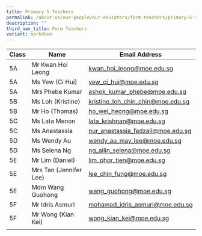 ```yaml
---
title: Primary 5 Teachers
permalink: /about-us/our-people/our-educators/form-teachers/primary-5-teachers/
description: ""
third_nav_title: Form Teachers
variant: markdown
---
```

| Class |  Name | Email Address |
|---|---|---|
| 5A | Mr Kwan Hoi Leong | kwan_hoi_leong@moe.edu.sg   |
| 5A | Ms Yew (Ci Hui)	| yew_ci_hui@moe.edu.sg  |
| 5A | Mrs Phebe Kumar |ashok_kumar_phebe@moe.edu.sg |
| 5B | Ms Loh (Kristine)	| kristine_loh_chin_chin@moe.edu.sg  |
| 5B | Mr Ho (Thomas) |	ho_wei_heong@moe.edu.sg  |
| 5C | Ms Lata Menon |	lata_krishnan@moe.edu.sg  |
| 5C | Ms Anastassia |	nur_anastassia_fadzali@moe.edu.sg  |
| 5D | Ms Wendy Au	| wendy_au_may_lee@moe.edu.sg  |
| 5D | Ms Selena Ng	| ng_ailin_selena@moe.edu.sg|
| 5E | Mr Lim (Daniel) |	lim_phor_tien@moe.edu.sg
| 5E | Mrs Tan (Jennifer Lee)	| lee_chin_fung@moe.edu.sg |
| 5E | Mdm Wang Guohong |	wang_guohong@moe.edu.sg |
| 5F | Mr Idris Asmuri	| mohamad_idris_asmuri@moe.edu.sg |
| 5F | Mr Wong (Kian Kei)	| wong_kian_kei@moe.edu.sg |
| | | |